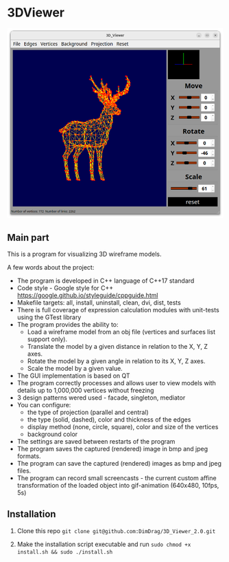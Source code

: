 # 3DViewer

![1](./images/1.png)

## Main part

This is a program for visualizing 3D wireframe models.

A few words about the project:
- The program is developed in C++ language of C++17 standard
- Code style - Google style for C++ https://google.github.io/styleguide/cppguide.html
- Makefile targets: all, install, uninstall, clean, dvi, dist, tests
- There is full coverage of expression calculation modules with unit-tests using the GTest library
- The program provides the ability to:
  - Load a wireframe model from an obj file (vertices and surfaces list support only).
  - Translate the model by a given distance in relation to the X, Y, Z axes.
  - Rotate the model by a given angle in relation to its X, Y, Z axes.
  - Scale the model by a given value.
- The GUI implementation is based on QT
- The program correctly processes and allows user to view models with details up to 1,000,000 vertices without freezing
- 3 design patterns wered used -  facade, singleton, mediator
- You can configure:
  - the type of projection (parallel and central)
  - the type (solid, dashed), color and thickness of the edges
  - display method (none, circle, square), color and size of the vertices
  - background color
- The settings are saved between restarts of the program
- The program saves the captured (rendered) image in bmp and jpeg formats.
- The program can save the captured (rendered) images as bmp and jpeg files.
- The program can record small screencasts - the current custom affine transformation of the loaded object into gif-animation (640x480, 10fps, 5s)

## Installation

1. Clone this repo 
   `git clone git@github.com:DimDrag/3D_Viewer_2.0.git`

2. Make the installation script executable and run
   `sudo chmod +x install.sh && sudo ./install.sh`
